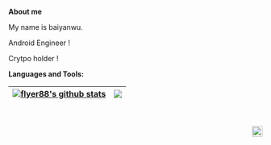 

**About me**

My name is baiyanwu.

Android Engineer !

Crytpo holder !


**Languages and Tools:**    


| <a href="https://github.com/flyer88"><img align="center" src="https://github-readme-stats.vercel.app/api?username=flyer88&show_icons=true&include_all_commits=true&theme=buefy&hide_border=true&title_color=8E354A&text_color=616138&icon_color=616138&custom_title=Octree's Github Stats" alt="flyer88's github stats" /></a> | <a href="https://github.com/anuraghazra/github-readme-stats"><img align="center" src="https://github-readme-stats.vercel.app/api/top-langs/?username=flyer88&layout=compact&theme=buefy&hide_border=true&title_color=8E354A&text_color=616138&icon_color=8E354A" /></a> |
| ------------------------------------------------------------ | ------------------------------------------------------------ |

<br />
<br />

<a href="https://twitter.com/flyerXu88">
  <img align="right" alt="baiyanwu | Twitter" width="21px" src="https://raw.githubusercontent.com/anuraghazra/anuraghazra/master/assets/twitter.svg" />
</a>
